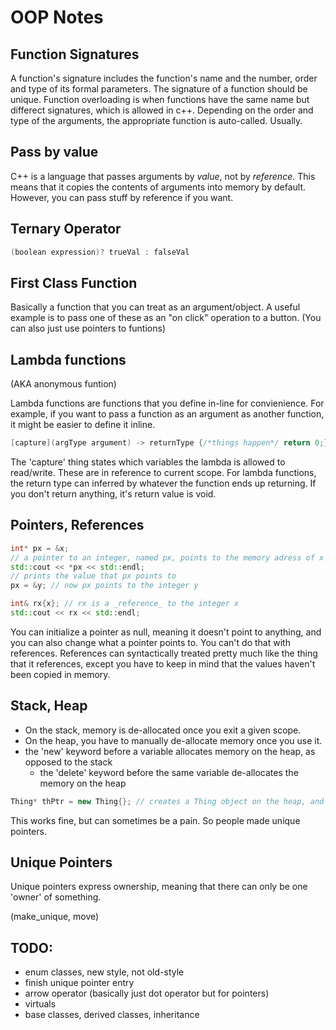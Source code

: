 # OOP Notes

## Function Signatures

A function's signature includes the function's name and the number, order and type of its formal parameters.
The signature of a function should be unique. Function overloading is when functions have the same name but differect signatures, which is allowed in c++.
Depending on the order and type of the arguments, the appropriate function is auto-called. Usually.

## Pass by value

C++ is a language that passes arguments by _value_, not by _reference_. This means that it copies the contents of arguments into memory by default. However, you can pass stuff by reference if you want.

## Ternary Operator
```c++
(boolean expression)? trueVal : falseVal
```

## First Class Function

Basically a function that you can treat as an argument/object. A useful example is to pass one of these as an "on click" operation to a button.
(You can also just use pointers to funtions)

## Lambda functions

(AKA anonymous funtion)

Lambda functions are functions that you define in-line for convienience. For example, if you want to pass a function as an argument as another function, it might be easier to define it inline.

```c++
[capture](argType argument) -> returnType {/*things happen*/ return 0;}
```

The 'capture' thing states which variables the lambda is allowed to read/write. These are in reference to current scope.
For lambda functions, the return type can inferred by whatever the function ends up returning. If you don't return anything, it's return value is void.

## Pointers, References

```c++
int* px = &x;
// a pointer to an integer, named px, points to the memory adress of x
std::cout << *px << std::endl;
// prints the value that px points to
px = &y; // now px points to the integer y

int& rx{x}; // rx is a _reference_ to the integer x
std::cout << rx << std::endl;
```

You can initialize a pointer as null, meaning it doesn't point to anything, and you can also change what a pointer points to. You can't do that with references.
References can syntactically treated pretty much like the thing that it references, except you have to keep in mind that the values haven't been copied in memory.

## Stack, Heap

* On the stack, memory is de-allocated once you exit a given scope.
* On the heap, you have to manually de-allocate memory once you use it.
* the 'new' keyword before a variable allocates memory on the heap, as opposed to the stack
    * the 'delete' keyword before the same variable de-allocates the memory on the heap

```c++
Thing* thPtr = new Thing{}; // creates a Thing object on the heap, and now thPtr points to it
```

This works fine, but can sometimes be a pain. So people made unique pointers.

## Unique Pointers

Unique pointers express ownership, meaning that there can only be one 'owner' of something.

(make_unique, move) 

## TODO:
* enum classes, new style, not old-style
* finish unique pointer entry
* arrow operator (basically just dot operator but for pointers)
* virtuals
* base classes, derived classes, inheritance
